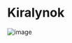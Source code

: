 # Kiralynok
![image](https://github.com/malackapite/Kiralynok/assets/113507798/17cd3633-beda-41a0-b929-359354013047)
